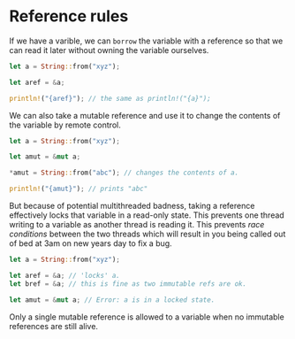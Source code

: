 # Reference rules

If we have a varible, we can `borrow` the variable with a reference
so that we can read it later without owning the variable ourselves.

```rust
let a = String::from("xyz");

let aref = &a;

println!("{aref}"); // the same as println!("{a}");
```

We can also take a mutable reference and use it to change the
contents of the variable by remote control.

```rust
let a = String::from("xyz");

let amut = &mut a;

*amut = String::from("abc"); // changes the contents of a.

println!("{amut}"); // prints "abc"
```

But because of potential multithreaded badness, taking a reference
effectively locks that variable in a read-only state. This
prevents one thread writing to a variable as another thread is
reading it. This prevents *race conditions* between the two threads
which will result in you being called out of bed at 3am on new years
day to fix a bug.

```rust
let a = String::from("xyz");

let aref = &a; // 'locks' a.
let bref = &a; // this is fine as two immutable refs are ok.

let amut = &mut a; // Error: a is in a locked state.
```

Only a single mutable reference is allowed to a variable
when no immutable references are still alive.

